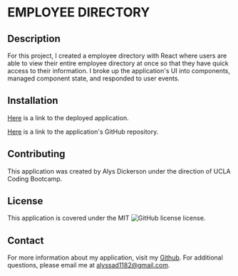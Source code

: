 # EMPLOYEE DIRECTORY

## Description
For this project, I created a employee directory with React where users are able to view their entire employee directory at once so that they have quick access to their information. I broke up the application's UI into components, managed component state, and responded to user events.

## Installation
[Here](https://alyscorpio-employee-directory.herokuapp.com/) is a link to the deployed application.

[Here](https://github.com/alyscorpio/employee-directory) is a link to the application's GitHub repository.

## Contributing
This application was created by Alys Dickerson under the direction of UCLA Coding Bootcamp.

## License
This application is covered under the MIT ![GitHub license](https://img.shields.io/badge/license--blue.svg) license.

## Contact
For more information about my application, visit my [Github](https://github.com/alyscorpio).
For additional questions, please email me at alyssad1182@gmail.com.